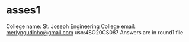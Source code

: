 # asses1
College name: St. Joseph Engineering College
email: merlyngudinho@gmail.com
usn:4SO20CS087
Answers are in round1 file
